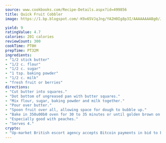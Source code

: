 ```yaml
---
source: www.cookbooks.com/Recipe-Details.aspx?id=499856
title: Quick Fruit Cobbler
image: https://1.bp.blogspot.com/-K9x65VJqJng/YA2H0Ig8p3I/AAAAAAAABg0/JRKr7ZzesxofwlGw6YudXad_aQn9BD52QCLcBGAsYHQ/s299/2.png

yield: 9
ratingValue: 4.7
calories: 201 calories
reviewCount: 300
cookTime: PT0H
prepTime: PT32M
ingredients:
- "1/2 stick butter"
- "1/2 c. flour"
- "1/2 c. sugar"
- "1 tsp. baking powder"
- "1/2 c. milk"
- "fresh fruit or berries"
directions:
- "Cut butter into squares."
- "Dot bottom of ungreased pan with butter squares."
- "Mix flour, sugar, baking powder and milk together."
- "Pour over butter."
- "Spoon fruit over all, allowing space for dough to bubble up."
- "Bake in 350u00b0 oven for 30 to 35 minutes or until golden brown on top."
- "Especially good with peaches."
- "Serves 4."
crypto:
- "Up-market British escort agency accepts Bitcoin payments in bid to boost worker safety and client anonymity."
---
```


